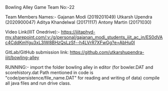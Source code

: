Bowling Alley Game
Team No:-22


Team Members Names:-
Gajanan Modi (2019201049)
Utkarsh Upendra (2020900047)
Aditya Khandelwal (20171117)
Antony Martin (20171030)



Video Link(IIIT Onedrive):-
https://iiitaphyd-my.sharepoint.com/:v:/g/personal/gajanan_modi_students_iiit_ac_in/ES0dVAc4CddKmYgu3xL3lW8BHzQsLzSf--h4LVrR7XFwGg?e=AbHu0I

GitLab/GitHub submission link:
https://github.com/utkarshupendra-iiit/bowling-alley


RUNNING:-
import the folder bowling alley in editor
(for bowler.DAT and scorehistory.dat Path mentioned in code is "code/persistence/file_name.DAT" for reading and writing of data) 
compile all java files and run drive class.





